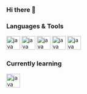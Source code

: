 ### Hi there 👋

### Languages & Tools
  <img src="https://cdn.jsdelivr.net/gh/devicons/devicon/icons/java/java-original.svg" height="36" width="36" alt="java" style="max-width: 100%;" /> <img src="https://cdn.jsdelivr.net/gh/devicons/devicon/icons/html5/html5-original.svg" height="36" width="36" alt="java" style="max-width: 100%;" /> <img src="https://cdn.jsdelivr.net/gh/devicons/devicon/icons/css3/css3-original.svg" height="36" width="36" alt="java" style="max-width: 100%;" /> <img src="https://cdn.jsdelivr.net/gh/devicons/devicon/icons/python/python-original.svg" height="36" width="36" alt="java" style="max-width: 100%;" /> <img src="https://cdn.jsdelivr.net/gh/devicons/devicon/icons/spring/spring-original.svg" height="36" width="36" alt="java" style="max-width: 100%;" />

### Currently learning
 <img src="https://cdn.jsdelivr.net/gh/devicons/devicon/icons/javascript/javascript-original.svg" height="36" width="36" alt="java" style="max-width: 100%;" />

<!--
**kyang1245/kyang1245** is a ✨ _special_ ✨ repository because its `README.md` (this file) appears on your GitHub profile.

Here are some ideas to get you started:

- 🔭 I’m currently working on ...
- 🌱 I’m currently learning ...
- 👯 I’m looking to collaborate on ...
- 🤔 I’m looking for help with ...
- 💬 Ask me about ...
- 📫 How to reach me: ...
- 😄 Pronouns: ...
- ⚡ Fun fact: ...
-->


